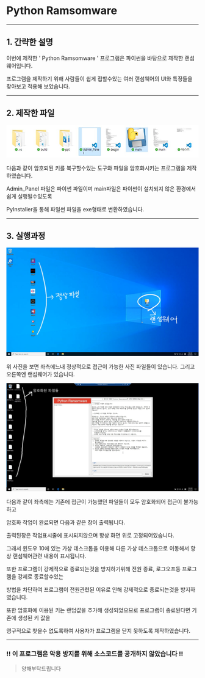 # Python Ramsomware
---
## 1. 간략한 설명  
이번에 제작한 ' Python Ramsomware ' 프로그램은 파이썬을 바탕으로 제작한 랜섬웨어입니다.
  
프로그램을 제작하기 위해 사람들이 쉽게 접할수있는 여러 랜섬웨어의 UI와 특징들을 찾아보고 적용해 보았습니다.
  
---
## 2. 제작한 파일
![image1](https://raw.githubusercontent.com/ryuryu10/Python_Ransomware/master/image/image1.jpg)
  
다음과 같이 암호되된 키를 복구할수있는 도구와 파일을 암호화시키는 프로그램을 제작하였습니다.
  
Admin_Panel 파일은 파이썬 파일이며 main파일은 파이썬이 설치되지 않은 환경에서 쉽게 실행될수있도록 
  
PyInstaller을 통해 파일썬 파일을 exe형태로 변환하였습니다.
  
---
## 3. 실행과정
![image2](https://raw.githubusercontent.com/ryuryu10/Python_Ransomware/master/image/image2.jpg)
  
위 사진을 보면 좌측에느내 정상적으로 접근이 가능한 사진 파일들이 있습니다. 그리고 오른쪽엔 랜섬웨어가 있습니다.
  
![image3](https://raw.githubusercontent.com/ryuryu10/Python_Ransomware/master/image/image3.jpg)
  
다음과 같이 좌측에는 기존에 접근이 가능했던 파일들이 모두 암호화되어 접근이 불가능하고  

암호화 작업이 완료되면 다음과 같은 창이 출력됩니다.  

출력된창은 작업표시줄에 표시되지않으며 항상 화면 위로 고정되어있습니다.  

그래서 윈도우 10에 있는 가상 데스크톱을 이용해 다른 가상 데스크톱으로 이동해서 항상 랜섬웨어관련 내용이 표시됩니다.  

또한 프로그램이 강제적으로 종료되는것을 방지하기위해 전원 종료, 로그오프등 프로그램을 강제로 종료할수있는 
  
  방법을 차단하여 프로그램이 전원관련된 이유로 인해 강제적으로 종료되는것을 방지하였습니다.  

또한 암호화에 이용된 키는 랜덤값을 추가해 생성되었으므로 프로그램이 종료된다면 기존에 생성된 키 값을 
  
  영구적으로 찾을수 없도록하여 사용자가 프로그램을 닫지 못하도록 제작하였습니다.

---
### !! 이 프로그램은 악용 방지를 위해 소스코드를 공개하지 않았습니다 !!
> 양해부탁드립니다
